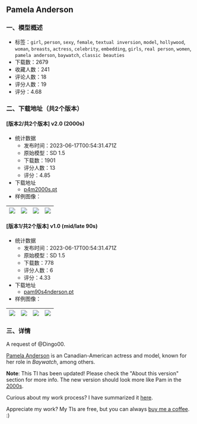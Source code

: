 ## Pamela Anderson
### 一、模型概述

- 标签：`girl`, `person`, `sexy`, `female`, `textual inversion`, `model`, `hollywood`, `woman`, `breasts`, `actress`, `celebrity`, `embedding`, `girls`, `real person`, `women`, `pamela anderson`, `baywatch`, `classic beauties`
- 下载数：2679
- 收藏人数：241
- 评论人数：18
- 评分人数：19
- 评分：4.68

### 二、下载地址（共2个版本）

#### [版本2/共2个版本] v2.0 (2000s)

- 统计数据
  - 发布时间：2023-06-17T00:54:31.471Z
  - 原始模型：SD 1.5
  - 下载数：1901
  - 评分人数：13
  - 评分：4.85
- 下载地址
  - [p4m2000s.pt](https://civitai.com/api/download/models/32496)
- 样例图像：

| <img src="https://image.civitai.com/xG1nkqKTMzGDvpLrqFT7WA/79a6be98-0961-483e-b760-9d967d9f0500/width=450/370564.jpeg" /> | <img src="https://image.civitai.com/xG1nkqKTMzGDvpLrqFT7WA/ebcdb8da-ea6b-4f5d-5c59-9172b8553c00/width=450/370563.jpeg" /> | <img src="https://image.civitai.com/xG1nkqKTMzGDvpLrqFT7WA/fe38ab9f-9379-485f-015d-4ed19eaad300/width=450/370562.jpeg" /> | <img src="https://image.civitai.com/xG1nkqKTMzGDvpLrqFT7WA/1d0bcab6-fe35-4025-e99d-f82154020500/width=450/370560.jpeg" /> |
| ---- | ---- | ---- | ---- |

#### [版本1/共2个版本] v1.0 (mid/late 90s)

- 统计数据
  - 发布时间：2023-06-17T00:54:31.471Z
  - 原始模型：SD 1.5
  - 下载数：778
  - 评分人数：6
  - 评分：4.33
- 下载地址
  - [pam90s4nderson.pt](https://civitai.com/api/download/models/28042)
- 样例图像：

| <img src="https://image.civitai.com/xG1nkqKTMzGDvpLrqFT7WA/450d9692-e3d0-49c8-53cb-5419e28d4e00/width=450/370584.jpeg" /> | <img src="https://image.civitai.com/xG1nkqKTMzGDvpLrqFT7WA/648b6406-3232-4509-6a88-0a9e16f50c00/width=450/370583.jpeg" /> | <img src="https://image.civitai.com/xG1nkqKTMzGDvpLrqFT7WA/9b960480-716c-4d0e-b2b1-31bd5eae3500/width=450/370581.jpeg" /> | <img src="https://image.civitai.com/xG1nkqKTMzGDvpLrqFT7WA/1ebce687-d75c-4b17-9e17-07c236a98a00/width=450/370580.jpeg" /> |
| ---- | ---- | ---- | ---- |


### 三、详情
<p>A request of <span data-type="mention" class="mantine-1yiar0p" data-id="mention:59372" data-label="Dingo00">@Dingo00</span>.</p><p><a rel="ugc" href="https://www.instagram.com/pamelaanderson/">Pamela Anderson</a> is an Canadian-American actress and model, known for her role in <em>Baywatch</em>, among others.</p><p><strong>Note</strong>: This TI has been updated! Please check the "About this version" section for more info. The new version should look more like Pam in the <a target="_blank" rel="ugc" href="https://imgur.com/a/7WLwjFB">2000s</a>.</p><p>Curious about my work process? I have summarized it <a target="_blank" rel="ugc" href="https://civitai.com/models/18240/india-reynolds-model?commentId=55100&amp;modal=commentThread">here</a>.</p><p>Appreciate my work? My TIs are free, but you can always <a target="_blank" rel="ugc" href="https://www.buymeacoffee.com/jernaugurgeh">buy me a coffee</a>. :)</p>